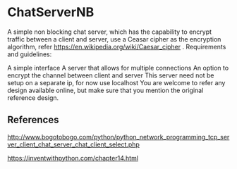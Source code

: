 # ChatServerNB

A simple non blocking chat server, which has the capability to encrypt traffic between a client and server, use a Ceasar cipher as the encryption algorithm, refer https://en.wikipedia.org/wiki/Caesar_cipher  .
Requirements and guidelines:
     
A simple interface
A server that allows for multiple connections
An option to encrypt the channel between client and server
This server need not be setup on a separate ip, for now use localhost
You are welcome to refer any design available online, but make sure that you mention the original reference design.

## References

http://www.bogotobogo.com/python/python_network_programming_tcp_server_client_chat_server_chat_client_select.php

https://inventwithpython.com/chapter14.html
